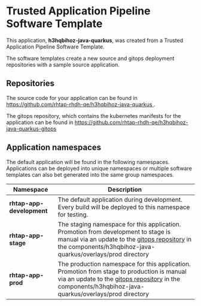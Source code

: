 # Trusted Application Pipeline Software Template

This application, **h3hqbihoz-java-quarkus**, was created from a Trusted Application Pipeline Software Template.

The software templates create a new source and gitops deployment repositories with a sample source application. 

## Repositories

The source code for your application can be found in [https://github.com/rhtap-rhdh-qe/h3hqbihoz-java-quarkus ](https://github.com/rhtap-rhdh-qe/h3hqbihoz-java-quarkus ).
 
The gitops repository, which contains the kubernetes manifests for the application can be found in 
[https://github.com/rhtap-rhdh-qe/h3hqbihoz-java-quarkus-gitops ](https://github.com/rhtap-rhdh-qe/h3hqbihoz-java-quarkus-gitops ) 

## Application namespaces 

The default application will be found in the following namespaces. Applications can be deployed into unique namespaces or multiple software templates can also bet generated into the same group namespaces.  

|  Namespace   |  Description   |  
| -------- | -------- |   
| **rhtap-app-development** | The default application during development. Every build will be deployed to this namespace for testing. | 
| **rhtap-app-stage** | The staging namespace for this application. Promotion from development to stage is manual via an update to the [gitops repository](https://github.com/rhtap-rhdh-qe/h3hqbihoz-java-quarkus-gitops ) in the components/h3hqbihoz-java-quarkus/overlays/prod directory |  
| **rhtap-app-prod** | The production namespace for this application. Promotion from stage to production is manual via an update to the [gitops repository](https://github.com/rhtap-rhdh-qe/h3hqbihoz-java-quarkus-gitops ) in the components/h3hqbihoz-java-quarkus/overlays/prod directory | 